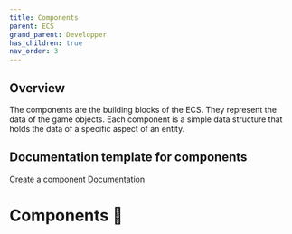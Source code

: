 ```yaml
---
title: Components
parent: ECS
grand_parent: Developper
has_children: true
nav_order: 3
---
```


## Overview

The components are the building blocks of the ECS. They represent the data of the game objects. Each component is a simple data structure that holds the data of a specific aspect of an entity.

## Documentation template for components

[Create a component Documentation](./create_component_documentation.md)

# Components 🧩

